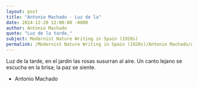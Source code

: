 ```yaml
---
layout: post
title: "Antonio Machado - Luz de la"
date: 2024-12-28 12:00:00 -0000
author: Antonio Machado
quote: "Luz de la tarde,"
subject: Modernist Nature Writing in Spain (1920s)
permalink: /Modernist Nature Writing in Spain (1920s)/Antonio Machado/Antonio Machado - Luz de la
---
```


Luz de la tarde,
   en el jardín las rosas
   susurran al aire.
   Un canto lejano
   se escucha en la brisa;
   la paz se siente.

- Antonio Machado

